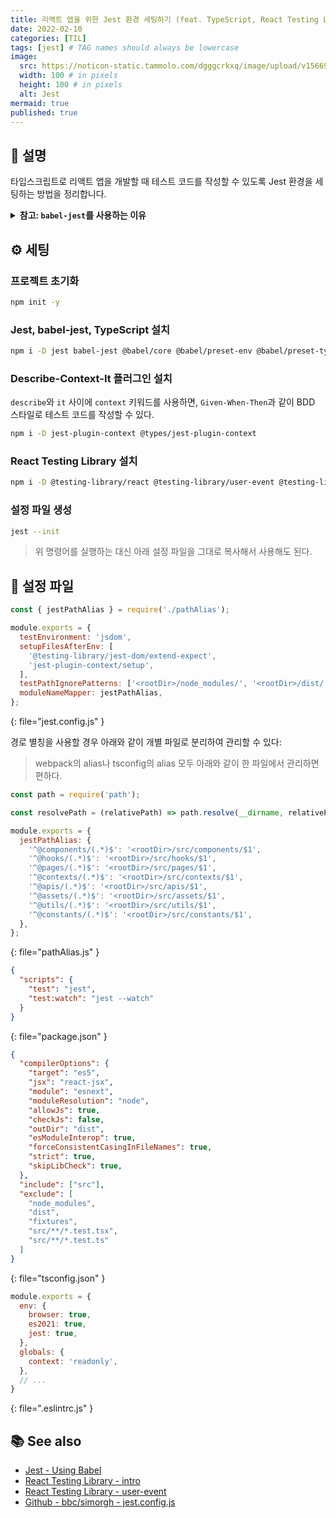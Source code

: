 ```yaml
---
title: 리액트 앱을 위한 Jest 환경 세팅하기 (feat. TypeScript, React Testing Library)
date: 2022-02-10
categories: [TIL]
tags: [jest] # TAG names should always be lowercase
image:
  src: https://noticon-static.tammolo.com/dgggcrkxq/image/upload/v1566919905/noticon/c5qc9a9sytsnqmi4ixjz.png
  width: 100 # in pixels
  height: 100 # in pixels
  alt: Jest
mermaid: true
published: true
---
```


## 💁 설명

타입스크립트로 리액트 앱을 개발할 때 테스트 코드를 작성할 수 있도록 Jest 환경을 세팅하는 방법을 정리합니다.

<details>
<summary><strong>참고: <code class="language-plaintext highlighter-rouge">babel-jest</code>를 사용하는 이유</strong></summary>

타입스크립트가 호환되는 Jest 환경을 구축할 때 <code class="language-plaintext highlighter-rouge">ts-jest</code> 를 사용할 수도 있고 <code class="language-plaintext highlighter-rouge">babe-jest</code>를 사용할 수도 있다. 그런데 JS로 구성되었다가 TS로 마이그레이션 하는 프로젝트에서 <code class="language-plaintext highlighter-rouge">ts-jest</code>를 사용할 경우 JS로 작성된 파일의 테스트가 제대로 동작하지 않는 문제가 발견되어 JS와 TS 파일 모두 잘 동작하는 <code class="language-plaintext highlighter-rouge">babel-jest</code>를 사용합니다.

</details>

## ⚙️ 세팅

### 프로젝트 초기화

```bash
npm init -y
```

### Jest, babel-jest, TypeScript 설치

```bash
npm i -D jest babel-jest @babel/core @babel/preset-env @babel/preset-typescript typescript @types/jest
```

### Describe-Context-It 플러그인 설치

`describe`와 `it` 사이에 `context` 키워드를 사용하면, `Given-When-Then`과 같이 BDD 스타일로 테스트 코드를 작성할 수 있다.

```bash
npm i -D jest-plugin-context @types/jest-plugin-context
```

### React Testing Library 설치

```bash
npm i -D @testing-library/react @testing-library/user-event @testing-library/dom @testing-library/jest-dom
```

### 설정 파일 생성

```bash
jest --init
```

> 위 명령어를 실행하는 대신 아래 설정 파일을 그대로 복사해서 사용해도 된다.

## 📜 설정 파일

<!-- prettier-ignore-start -->
```js
const { jestPathAlias } = require('./pathAlias');

module.exports = {
  testEnvironment: 'jsdom',
  setupFilesAfterEnv: [
    '@testing-library/jest-dom/extend-expect',
    'jest-plugin-context/setup',
  ],
  testPathIgnorePatterns: ['<rootDir>/node_modules/', '<rootDir>/dist/'],
  moduleNameMapper: jestPathAlias,
};
```
{: file="jest.config.js" }
<!-- prettier-ignore-end -->

경로 별칭을 사용할 경우 아래와 같이 개별 파일로 분리하여 관리할 수 있다:

> webpack의 alias나 tsconfig의 alias 모두 아래와 같이 한 파일에서 관리하면 편하다.

<!-- prettier-ignore-start -->
```js
const path = require('path');

const resolvePath = (relativePath) => path.resolve(__dirname, relativePath);

module.exports = {
  jestPathAlias: {
    '^@components/(.*)$': '<rootDir>/src/components/$1',
    '^@hooks/(.*)$': '<rootDir>/src/hooks/$1',
    '^@pages/(.*)$': '<rootDir>/src/pages/$1',
    '^@contexts/(.*)$': '<rootDir>/src/contexts/$1',
    '^@apis/(.*)$': '<rootDir>/src/apis/$1',
    '^@assets/(.*)$': '<rootDir>/src/assets/$1',
    '^@utils/(.*)$': '<rootDir>/src/utils/$1',
    '^@constants/(.*)$': '<rootDir>/src/constants/$1',
  },
};
```
{: file="pathAlias.js" }
<!-- prettier-ignore-end -->

<!-- prettier-ignore-start -->
```json
{
  "scripts": {
    "test": "jest",
    "test:watch": "jest --watch"
  }
}
```
{: file="package.json" }
<!-- prettier-ignore-end -->

<!-- prettier-ignore-start -->
```json
{
  "compilerOptions": {
    "target": "es5",
    "jsx": "react-jsx",
    "module": "esnext",
    "moduleResolution": "node",
    "allowJs": true,
    "checkJs": false,
    "outDir": "dist",
    "esModuleInterop": true,
    "forceConsistentCasingInFileNames": true,
    "strict": true,
    "skipLibCheck": true,
  },
  "include": ["src"],
  "exclude": [
    "node_modules",
    "dist",
    "fixtures",
    "src/**/*.test.tsx",
    "src/**/*.test.ts"
  ]
}
```
{: file="tsconfig.json" }
<!-- prettier-ignore-end -->

<!-- prettier-ignore-start -->
```js
module.exports = {
  env: {
    browser: true,
    es2021: true,
    jest: true,
  },
  globals: {
    context: 'readonly',
  },
  // ...
}
```
{: file=".eslintrc.js" }
<!-- prettier-ignore-end -->

## 📚 See also

- [Jest - Using Babel](https://jestjs.io/docs/getting-started#using-babel)
- [React Testing Library - intro](https://testing-library.com/docs/react-testing-library/intro)
- [React Testing Library - user-event](https://testing-library.com/docs/ecosystem-user-event/)
- [Github - bbc/simorgh - jest.config.js](https://github.com/bbc/simorgh/blob/latest/jest.config.js)
